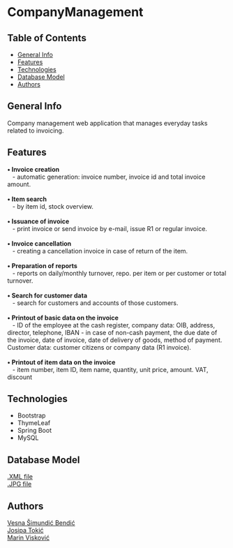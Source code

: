 # CompanyManagement

## Table of Contents
* [General Info](https://github.com/OSS-Java-Seminar/CompanyManagement/blob/master/README.md#general-info)
* [Features](https://github.com/OSS-Java-Seminar/CompanyManagement/blob/master/README.md#features)
* [Technologies](https://github.com/OSS-Java-Seminar/CompanyManagement/blob/master/README.md#technologies)
* [Database Model](https://github.com/OSS-Java-Seminar/CompanyManagement/blob/master/README.md#database-model)
* [Authors](https://github.com/OSS-Java-Seminar/CompanyManagement/blob/master/README.md#authors)

## General Info
Company management web application that manages everyday tasks related to invoicing.

## Features
**• Invoice creation** <br/> &nbsp;&nbsp;&nbsp;- automatic generation: invoice number, invoice id and total invoice amount. <br/><br/> 
**• Item search** <br/> &nbsp;&nbsp;&nbsp;- by item id, stock overview. <br/><br/>
**• Issuance of invoice** <br/> &nbsp;&nbsp;&nbsp;- print invoice or send invoice by e-mail, issue R1 or regular invoice. <br/><br/>
**• Invoice cancellation** <br/> &nbsp;&nbsp;&nbsp;- creating a cancellation invoice in case of return of the item. <br/><br/>
**• Preparation of reports** <br/> &nbsp;&nbsp;&nbsp;- reports on daily/monthly turnover, repo. per item or per customer or total turnover. <br/><br/>
**• Search for customer data** <br/> &nbsp;&nbsp;&nbsp;- search for customers and accounts of those customers. <br/><br/>
**• Printout of basic data on the invoice** <br/> &nbsp;&nbsp;&nbsp;- ID of the employee at the cash register, company data: OIB, address, director, telephone, IBAN - in case of non-cash payment, the due date of the invoice, date of invoice, date of delivery of goods, method of payment. Customer data: customer citizens or company data (R1 invoice). <br/><br/>
**• Printout of item data on the invoice** <br/> &nbsp;&nbsp;&nbsp;- item number, item ID, item name, quantity, unit price, amount. VAT, discount

## Technologies
* Bootstrap
* ThymeLeaf
* Spring Boot
* MySQL

## Database Model
[.XML file](https://github.com/OSS-Java-Seminar/CompanyManagement/blob/dfe289d5b847ccb2bc7c1806a443342055ed2f71/Database%20model/DatabaseModel.xml) <br/>
[.JPG file](https://github.com/OSS-Java-Seminar/CompanyManagement/blob/49575361d6debbe337f4de987f3db300c16a6ca3/Database%20model/DatabaseModel.jpg)

## Authors
[Vesna Šimundić Bendić](https://github.com/Vesna0305) <br/>
[Josipa Tokić](https://github.com/JosipaT47044) <br/>
[Marin Visković](https://github.com/marinviskovic89)
